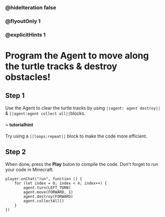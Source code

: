 
### @hideIteration false 
### @flyoutOnly 1
### @explicitHints 1


# Program the Agent to move along the turtle tracks & destroy obstacles!

## Step 1
Use the Agent to clear the turtle tracks by using ``||agent: agent destroy||`` & ``||agent:agent collect all||``blocks. 

#### ~ tutorialhint 
Try using a ``||loops:repeat||`` block to make the code more efficient.

## Step 2
When done, press the **Play** buton to compile the code. Don't forget to run your code in Minecraft. 

```ghost
player.onChat("run", function () {
    for (let index = 0; index < 4; index++) {
        agent.turn(LEFT_TURN)
        agent.move(FORWARD, 1)
        agent.destroy(FORWARD)
        agent.collectAll()
    }
})
``` 

